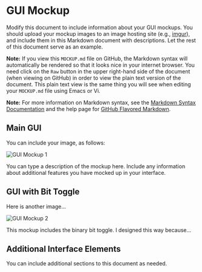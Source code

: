 # GUI Mockup

Modify this document to include information about your GUI mockups. You should
upload your mockup images to an image hosting site (e.g., 
[imgur](http://imgur.com/)), and include them in this Markdown document with 
descriptions. Let the rest of this document serve as an example.

**Note:** If you view this <code>MOCKUP.md</code> file on GitHub, the Markdown
syntax will automatically be rendered so that it looks nice in your internet
browser. You need click on the <code>Raw</code> button in the upper
right-hand side of the document (when viewing on GitHub) in order to view the
plain text version of the document. This plain text view is the same thing
you will see when editing your <code>MOCKUP.md</code> file using Emacs
or Vi.

**Note:** For more information on Markdown syntax, see the
[Markdown Syntax Documentation](http://daringfireball.net/projects/markdown/syntax) and the help page for 
[GitHub Flavored Markdown](http://daringfireball.net/projects/markdown/syntax).

## Main GUI

You can include your image, as follows:

![GUI Mockup 1](http://i.imgur.com/FBnOQT6.png)

You can type a description of the mockup here. Include any information about
additional features you have mocked up in your interface.

## GUI with Bit Toggle

Here is another image...

![GUI Mockup 2](http://i.imgur.com/nf6LRol.png)

This mockup includes the binary bit toggle. I designed this way because...

## Additional Interface Elements

You can include additional sections to this document as needed.



